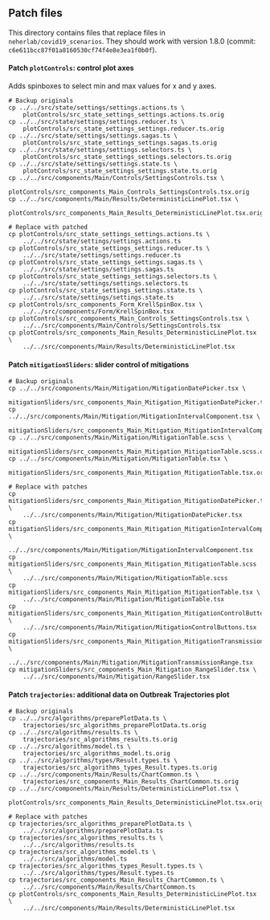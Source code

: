 ## Patch files
This directory contains files that replace files in `neherlab/covid19_scenarios`.
They should work with version 1.8.0 (commit: `c6e611bcc87f01a8160530cf74f4e8e3ea1f0b0f`).

#### Patch `plotControls`: control plot axes 

Adds spinboxes to select min and max values for x and y axes.

	# Backup originals
	cp ../../src/state/settings/settings.actions.ts \
		plotControls/src_state_settings_settings.actions.ts.orig
	cp ../../src/state/settings/settings.reducer.ts \
		plotControls/src_state_settings_settings.reducer.ts.orig
	cp ../../src/state/settings/settings.sagas.ts \
		plotControls/src_state_settings_settings.sagas.ts.orig
	cp ../../src/state/settings/settings.selectors.ts \
		plotControls/src_state_settings_settings.selectors.ts.orig
	cp ../../src/state/settings/settings.state.ts \
		plotControls/src_state_settings_settings.state.ts.orig
	cp ../../src/components/Main/Controls/SettingsControls.tsx \
		plotControls/src_components_Main_Controls_SettingsControls.tsx.orig
	cp ../../src/components/Main/Results/DeterministicLinePlot.tsx \
		plotControls/src_components_Main_Results_DeterministicLinePlot.tsx.orig

	# Replace with patched
	cp plotControls/src_state_settings_settings.actions.ts \ 
		../../src/state/settings/settings.actions.ts
	cp plotControls/src_state_settings_settings.reducer.ts \
		../../src/state/settings/settings.reducer.ts
	cp plotControls/src_state_settings_settings.sagas.ts \
		../../src/state/settings/settings.sagas.ts
	cp plotControls/src_state_settings_settings.selectors.ts \
		../../src/state/settings/settings.selectors.ts
	cp plotControls/src_state_settings_settings.state.ts \
		../../src/state/settings/settings.state.ts
	cp plotControls/src_components_Form_KrellSpinBox.tsx \
		../../src/components/Form/KrellSpinBox.tsx
	cp plotControls/src_components_Main_Controls_SettingsControls.tsx \
		../../src/components/Main/Controls/SettingsControls.tsx
	cp plotControls/src_components_Main_Results_DeterministicLinePlot.tsx \
		../../src/components/Main/Results/DeterministicLinePlot.tsx


#### Patch `mitigationSliders`: slider control of mitigations

	# Backup originals
	cp ../../src/components/Main/Mitigation/MitigationDatePicker.tsx \
		mitigationSliders/src_components_Main_Mitigation_MitigationDatePicker.tsx.orig
	cp ../../src/components/Main/Mitigation/MitigationIntervalComponent.tsx \
		mitigationSliders/src_components_Main_Mitigation_MitigationIntervalComponent.tsx.orig
	cp ../../src/components/Main/Mitigation/MitigationTable.scss \
		mitigationSliders/src_components_Main_Mitigation_MitigationTable.scss.orig
	cp ../../src/components/Main/Mitigation/MitigationTable.tsx \
		mitigationSliders/src_components_Main_Mitigation_MitigationTable.tsx.orig

	# Replace with patches
	cp mitigationSliders/src_components_Main_Mitigation_MitigationDatePicker.tsx \
		../../src/components/Main/Mitigation/MitigationDatePicker.tsx
	cp mitigationSliders/src_components_Main_Mitigation_MitigationIntervalComponent.tsx \
		../../src/components/Main/Mitigation/MitigationIntervalComponent.tsx
	cp mitigationSliders/src_components_Main_Mitigation_MitigationTable.scss \
		../../src/components/Main/Mitigation/MitigationTable.scss
	cp mitigationSliders/src_components_Main_Mitigation_MitigationTable.tsx \
		../../src/components/Main/Mitigation/MitigationTable.tsx
	cp mitigationSliders/src_components_Main_Mitigation_MitigationControlButtons.tsx \
		../../src/components/Main/Mitigation/MitigationControlButtons.tsx
	cp mitigationSliders/src_components_Main_Mitigation_MitigationTransmissionRange.tsx \
		../../src/components/Main/Mitigation/MitigationTransmissionRange.tsx
	cp mitigationSliders/src_components_Main_Mitigation_RangeSlider.tsx \
		../../src/components/Main/Mitigation/RangeSlider.tsx


#### Patch `trajectories`: additional data on Outbreak Trajectories plot

	# Backup originals
	cp ../../src/algorithms/preparePlotData.ts \
		trajectories/src_algorithms_preparePlotData.ts.orig
	cp ../../src/algorithms/results.ts \
		trajectories/src_algorithms_results.ts.orig
	cp ../../src/algorithms/model.ts \
		trajectories/src_algorithms_model.ts.orig
	cp ../../src/algorithms/types/Result.types.ts \
		trajectories/src_algorithms_types_Result.types.ts.orig
	cp ../../src/components/Main/Results/ChartCommon.ts \
		trajectories/src_components_Main_Results_ChartCommon.ts.orig
	cp ../../src/components/Main/Results/DeterministicLinePlot.tsx \
		plotControls/src_components_Main_Results_DeterministicLinePlot.tsx.orig

	# Replace with patches
	cp trajectories/src_algorithms_preparePlotData.ts \
		../../src/algorithms/preparePlotData.ts
	cp trajectories/src_algorithms_results.ts \
		../../src/algorithms/results.ts
	cp trajectories/src_algorithms_model.ts \
		../../src/algorithms/model.ts
	cp trajectories/src_algorithms_types_Result.types.ts \
		../../src/algorithms/types/Result.types.ts 
	cp trajectories/src_components_Main_Results_ChartCommon.ts \
		../../src/components/Main/Results/ChartCommon.ts
	cp plotControls/src_components_Main_Results_DeterministicLinePlot.tsx \
		../../src/components/Main/Results/DeterministicLinePlot.tsx

